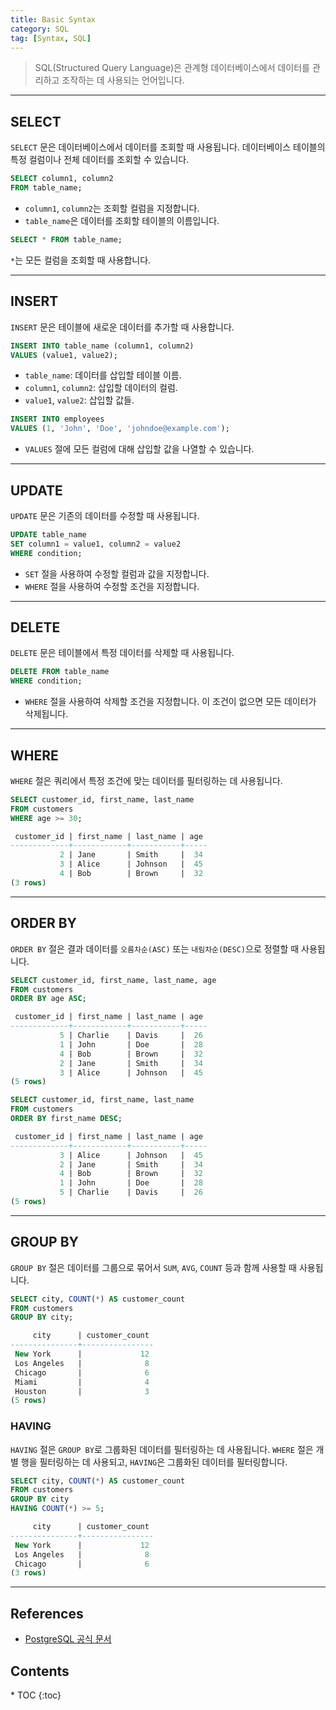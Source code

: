 ```yaml
---
title: Basic Syntax
category: SQL
tag: [Syntax, SQL]
---
```


> SQL(Structured Query Language)은 관계형 데이터베이스에서 데이터를 관리하고 조작하는 데 사용되는 언어입니다.

---

## SELECT
`SELECT` 문은 데이터베이스에서 데이터를 조회할 때 사용됩니다.
데이터베이스 테이블의 특정 컬럼이나 전체 데이터를 조회할 수 있습니다.

```sql
SELECT column1, column2
FROM table_name;
```
- `column1`, `column2`는 조회할 컬럼을 지정합니다.
- `table_name`은 데이터를 조회할 테이블의 이름입니다.

```sql
SELECT * FROM table_name;
```
`*`는 모든 컬럼을 조회할 때 사용합니다.

---

## INSERT 
`INSERT` 문은 테이블에 새로운 데이터를 추가할 때 사용합니다.

```sql
INSERT INTO table_name (column1, column2)
VALUES (value1, value2);
```
- `table_name`: 데이터를 삽입할 테이블 이름.
- `column1`, `column2`: 삽입할 데이터의 컬럼.
- `value1`, `value2`: 삽입할 값들.

```sql
INSERT INTO employees 
VALUES (1, 'John', 'Doe', 'johndoe@example.com');
```
- `VALUES` 절에 모든 컬럼에 대해 삽입할 값을 나열할 수 있습니다.

---

## UPDATE
`UPDATE` 문은 기존의 데이터를 수정할 때 사용됩니다.

```sql
UPDATE table_name
SET column1 = value1, column2 = value2
WHERE condition;
```
- `SET` 절을 사용하여 수정할 컬럼과 값을 지정합니다.
- `WHERE` 절을 사용하여 수정할 조건을 지정합니다.

---

## DELETE 
`DELETE` 문은 테이블에서 특정 데이터를 삭제할 때 사용됩니다.

```sql
DELETE FROM table_name
WHERE condition;
```
- `WHERE` 절을 사용하여 삭제할 조건을 지정합니다. 이 조건이 없으면 모든 데이터가 삭제됩니다.

---

## WHERE
`WHERE` 절은 쿼리에서 특정 조건에 맞는 데이터를 필터링하는 데 사용됩니다.

```sql
SELECT customer_id, first_name, last_name
FROM customers
WHERE age >= 30;
```

```sql
 customer_id | first_name | last_name | age 
-------------+------------+-----------+-----
           2 | Jane       | Smith     |  34
           3 | Alice      | Johnson   |  45
           4 | Bob        | Brown     |  32
(3 rows)
```

---

## ORDER BY
`ORDER BY` 절은 결과 데이터를 `오름차순(ASC)` 또는 `내림차순(DESC)`으로 정렬할 때 사용됩니다.

```sql
SELECT customer_id, first_name, last_name, age
FROM customers
ORDER BY age ASC;
```

```sql
 customer_id | first_name | last_name | age 
-------------+------------+-----------+-----
           5 | Charlie    | Davis     |  26
           1 | John       | Doe       |  28
           4 | Bob        | Brown     |  32
           2 | Jane       | Smith     |  34
           3 | Alice      | Johnson   |  45
(5 rows)
```

```sql
SELECT customer_id, first_name, last_name
FROM customers
ORDER BY first_name DESC;
```

```sql
 customer_id | first_name | last_name | age 
-------------+------------+-----------+-----
           3 | Alice      | Johnson   |  45
           2 | Jane       | Smith     |  34
           4 | Bob        | Brown     |  32
           1 | John       | Doe       |  28
           5 | Charlie    | Davis     |  26
(5 rows)
```

---

## GROUP BY 
`GROUP BY` 절은 데이터를 그룹으로 묶어서 `SUM`, `AVG`, `COUNT` 등과 함께 사용할 때 사용됩니다.

```sql
SELECT city, COUNT(*) AS customer_count
FROM customers
GROUP BY city;
```

```sql
     city      | customer_count 
---------------+----------------
 New York      |             12
 Los Angeles   |              8
 Chicago       |              6
 Miami         |              4
 Houston       |              3
(5 rows)
```

### HAVING
`HAVING` 절은 `GROUP BY`로 그룹화된 데이터를 필터링하는 데 사용됩니다. `WHERE` 절은 개별 행을 필터링하는 데 사용되고, `HAVING`은 그룹화된 데이터를 필터링합니다.

```sql
SELECT city, COUNT(*) AS customer_count
FROM customers
GROUP BY city
HAVING COUNT(*) >= 5;
```

```sql
     city      | customer_count 
---------------+----------------
 New York      |             12
 Los Angeles   |              8
 Chicago       |              6
(3 rows)
```

---

## References
- [PostgreSQL 공식 문서](https://www.postgresql.org/docs/current/)

<nav class="post-toc" markdown="1">
  <h2>Contents</h2>
* TOC
{:toc}
</nav>
